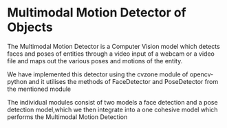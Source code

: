 ﻿# Multimodal Motion Detector of Objects
 
 The Multimodal Motion Detector is a Computer Vision model which detects faces and poses of entities through a video input of a webcam or a video file and maps out the various poses and motions of the entity.
 
 We have implemented this detector using the cvzone module of opencv-python and it utilises the methods of FaceDetector and PoseDetector from the mentioned module 

The individual modules consist of two models a face detection and a pose detection model,which we then integrate into a one cohesive model which performs the Multimodal Motion Detection
